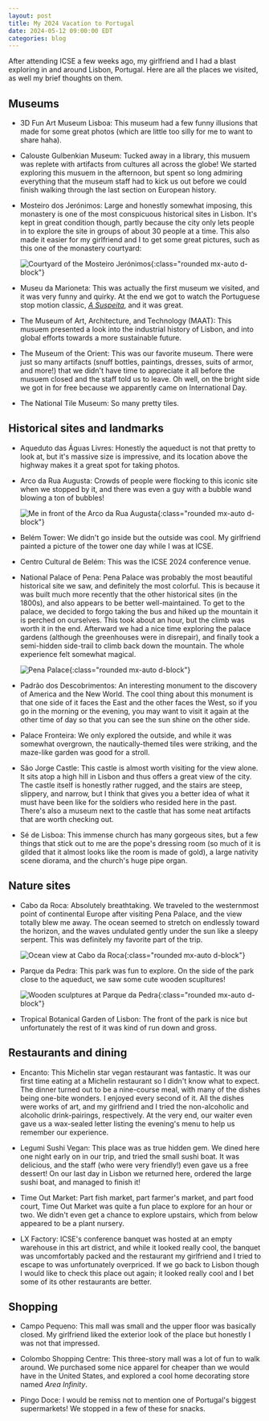 ```yaml
---
layout: post
title: My 2024 Vacation to Portugal
date: 2024-05-12 09:00:00 EDT
categories: blog
---
```


After attending ICSE a few weeks ago, my girlfriend and I had a blast exploring
in and around Lisbon, Portugal. Here are all the places we visited, as well my
brief thoughts on them.

<!-- TODO: Change the publication date! -->

## Museums

- 3D Fun Art Museum Lisboa: This museum had a few funny illusions that made for
  some great photos (which are little too silly for me to want to share haha).

- Calouste Gulbenkian Museum: Tucked away in a library, this musuem was replete
  with artifacts from cultures all across the globe! We started exploring this
  musuem in the afternoon, but spent so long admiring everything that the museum
  staff had to kick us out before we could finish walking through the last
  section on European history.

- Mosteiro dos Jerónimos: Large and honestly somewhat imposing, this monastery
  is one of the most conspicuous historical sites in Lisbon. It's kept in great
  condition though, partly because the city only lets people in to explore the
  site in groups of about 30 people at a time. This also made it easier for my
  girlfriend and I to get some great pictures, such as this one of the monastery
  courtyard:

  ![Courtyard of the Mosteiro
Jerónimos](/assets/img/mosterio-dos-jeronimos.jpg){:class="rounded
  mx-auto d-block"}

- Museu da Marioneta: This was actually the first museum we visited, and it was
  very funny and quirky. At the end we got to watch the Portuguese stop motion
  classic, [_A Suspeita_](https://youtu.be/m4Fciq8LPz0?si=BOT5RHJkdAnmoTkI), and
  it was great.

- The Museum of Art, Architecture, and Technology (MAAT): This musuem presented
  a look into the industrial history of Lisbon, and into global efforts towards
  a more sustainable future.

- The Museum of the Orient: This was our favorite museum. There were just so
  many artifacts (snuff bottles, paintings, dresses, suits of armor, and more!)
  that we didn't have time to appreciate it all before the musuem closed and the
  staff told us to leave. Oh well, on the bright side we got in for free because
  we apparently came on International Day.

- The National Tile Museum: So many pretty tiles.

## Historical sites and landmarks

- Aqueduto das Águas Livres: Honestly the aqueduct is not that pretty to look
  at, but it's massive size is impressive, and its location above the highway
  makes it a great spot for taking photos.

- Arco da Rua Augusta: Crowds of people were flocking to this iconic site when
  we stopped by it, and there was even a guy with a bubble wand blowing a ton of
  bubbles!

  ![Me in front of the Arco da Rua Augusta](/assets/img/arco-da-rua-augusta.jpg){:class="rounded
  mx-auto d-block"}

- Belém Tower: We didn't go inside but the outside was cool. My girlfriend
  painted a picture of the tower one day while I was at ICSE.

- Centro Cultural de Belém: This was the ICSE 2024 conference venue.

- National Palace of Pena: Pena Palace was probably the most beautiful
  historical site we saw, and definitely the most colorful. This is because it
  was built much more recently that the other historical sites (in the 1800s),
  and also appears to be better well-maintained. To get to the palace, we
  decided to forgo taking the bus and hiked up the mountain it is perched on
  ourselves. This took about an hour, but the climb was worth it in the end.
  Afterward we had a nice time exploring the palace gardens (although the
  greenhouses were in disrepair), and finally took a semi-hidden side-trail to
  climb back down the mountain. The whole experience felt somewhat magical.

  ![Pena Palace](/assets/img/pena-palace.jpg){:class="rounded mx-auto d-block"}

- Padrão dos Descobrimentos: An interesting monument to the discovery of America
  and the New World. The cool thing about this monument is that one side of it
  faces the East and the other faces the West, so if you go in the morning or
  the evening, you may want to visit it again at the other time of day so that
  you can see the sun shine on the other side.

- Palace Fronteira: We only explored the outside, and while it was somewhat
  overgrown, the nautically-themed tiles were striking, and the maze-like garden
  was good for a stroll.

- São Jorge Castle: This castle is almost worth visiting for the view alone. It
  sits atop a high hill in Lisbon and thus offers a great view of the city. The
  castle itself is honestly rather rugged, and the stairs are steep, slippery,
  and narrow, but I think that gives you a better idea of what it must have been
  like for the soldiers who resided here in the past. There's also a museum next
  to the castle that has some neat artifacts that are worth checking out.

- Sé de Lisboa: This immense church has many gorgeous sites, but a few things
  that stick out to me are the pope's dressing room (so much of it is gilded
  that it almost looks like the room is made of gold), a large nativity scene
  diorama, and the church's huge pipe organ.

## Nature sites

- Cabo da Roca: Absolutely breathtaking. We traveled to the westernmost point of
  continental Europe after visiting Pena Palace, and the view totally blew me
  away. The ocean seemed to stretch on endlessly toward the horizon, and the
  waves undulated gently under the sun like a sleepy serpent. This was
  definitely my favorite part of the trip.

  ![Ocean view at Cabo da Roca](/assets/img/cabo-da-roca.jpg){:class="rounded
  mx-auto d-block"}

- Parque da Pedra: This park was fun to explore. On the side of the park close
  to the aqueduct, we saw some cute wooden scupltures!

  ![Wooden sculptures at Parque da Pedra](/assets/img/parque-da-pedra-wood-sculptures.jpg){:class="rounded
  mx-auto d-block"}

- Tropical Botanical Garden of Lisbon: The front of the park is nice but
  unfortunately the rest of it was kind of run down and gross.

## Restaurants and dining

- Encanto: This Michelin star vegan restaurant was fantastic. It was our first
  time eating at a Michelin restaurant so I didn't know what to expect. The
  dinner turned out to be a nine-course meal, with many of the dishes being
  one-bite wonders. I enjoyed every second of it. All the dishes were works of
  art, and my girlfriend and I tried the non-alcoholic and alcoholic
  drink-pairings, respectively. At the very end, our waiter even gave us a
  wax-sealed letter listing the evening's menu to help us remember our
  experience.

- Legumi Sushi Vegan: This place was as true hidden gem. We dined here one night
  early on in our trip, and tried the small sushi boat. It was delicious, and
  the staff (who were very friendly!) even gave us a free dessert! On our last
  day in Lisbon we returned here, ordered the large sushi boat, and managed to
  finish it!

- Time Out Market: Part fish market, part farmer's market, and part food court,
  Time Out Market was quite a fun place to explore for an hour or two. We didn't
  even get a chance to explore upstairs, which from below appeared to be a plant
  nursery.

- LX Factory: ICSE's conference banquet was hosted at an empty warehouse in this
  art district, and while it looked really cool, the banquet was uncomfortably
  packed and the restaurant my girlfriend and I tried to escape to was
  unfortunately overpriced. If we go back to Lisbon though I would like to check
  this place out again; it looked really cool and I bet some of its other
  restaurants are better.

## Shopping

- Campo Pequeno: This mall was small and the upper floor was basically closed.
  My girlfriend liked the exterior look of the place but honestly I was not that
  impressed.

- Colombo Shopping Centre: This three-story mall was a lot of fun to walk
  around. We purchased some nice apparel for cheaper than we would have in the
  United States, and explored a cool home decorating store named _Area
  Infinity_.

- Pingo Doce: I would be remiss not to mention one of Portugal's biggest
  supermarkets! We stopped in a few of these for snacks.
